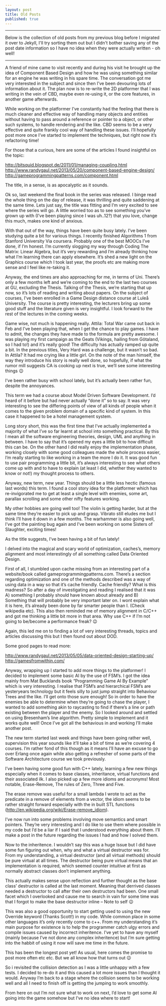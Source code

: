 ```yaml
---
layout: post
title: Old Posts
published: true
---
```


----------------- 

Below is the collection of old posts from my previous blog before I migrated it over to Jekyll, I'll try sorting them out but I didn't bother saving any of the post date information so I have no idea when they were actually
written - oh well!

----------------- 


A friend of mine came to visit recently and during his visit he brought up the idea of Component Based Design and how he was using something similar for an engine he was writing in his spare time. The conversation got me very interested in the subject and since then I’ve been devouring lots of information about it. The plan now is to re-write the 2D platformer that I was writing in the vein of CBD, maybe even re-using it, or the core features, in another game afterwards.

While working on the platformer I’ve constantly had the feeling that there is much cleaner and effective way of handling many objects and entities without having to pass around a reference or pointer to a object, or other such systems, to handle rendering and the like. CBD seems to be a very effective and quite frankly cool way of handling these issues. I’ll hopefully post more once I’ve started to implement the techniques, but right now it’s refactoring time!

For those that a curious, here are some of the articles I found insightful on the topic:

http://bitsquid.blogspot.de/2011/01/managing-coupling.html
http://www.randygaul.net/2013/05/20/component-based-engine-design/
http://gameprogrammingpatterns.com/component.html



The title, in a sense, is as apocalyptic as it sounds.

Ok so, last weekend the final book in the series was released. I binge read the whole thing on the day of release, it was thrilling and quite saddening at the same time. Lets just say, the title was fitting and I’m very excited to see where the series will go. A little worried too as to see something you’ve grown up with (I’ve been playing since I was uh..12?) that you love, change this much, makes one kind of anxious.

With that out of the way, things have been quite busy lately. I’ve been studying quite a bit for various things. I recently finished Algorithms 1 from Stanford University Via coursera. Probably one of the best MOOCs I’ve done, if I’m honest. I’m currently slogging my way through Coding The Matrix: Linear Algebra, but it’s very rewarding and I’m already thinking how what I’m learning there can apply elsewhere. It’s shed a new light on the Graphics course which I took last year, the proofs etc are making more sense and I feel like re-taking it.

Anyway, the end times are also approaching for me, in terms of Uni. There’s only a few months left and we’re coming to the end to the last two courses at GU, excluding the Thesis. Talking of the Thesis, we’re starting that up now, so it’s lots of reading and writing about papers. On the subject of courses, I’ve been enrolled in a Game Design distance course at Luleå University. The course is pretty interesting, the lecturers bring up some good stuff and the literature given is very insightful. I look forward to the rest of the lectures in the coming weeks.

Game wise, not much is happening really. Attila: Total War came out back in Feb and I’ve been playing that, when I get the chance to play games. I have to admit, the changes they have made to the formula are pretty awesome. I was playing my first campaign as the Geats (Vikings, hailing from Götaland, so I had to!) and it’s really good! The difficulty has actually ramped up quite a bit. In the previous titles, Very Hard was a challenge, but it wasn’t so bad. In Attila? It had me crying like a little girl. On the note of the man himself, the way they introduce his story is really well done, so hopefully, if what the rumor mill suggests CA is cooking up next is true, we’ll see some interesting things 😉





I’ve been rather busy with school lately, but it’s actually been rather fun, despite the annoyances.

This term we had a course about Model Driven Software Development. I’d heard of it before but had never actually “done it” so to say. It was very interesting to see the differing points of view of all kinds of people when it comes to the given problem domain of a specific kind of system. In this case it happened to be a hotel management system.

Long story short, this was the first time that I’ve actually implemented a majority of what I’ve so far learnt at school into something practical. By this I mean all the software engineering theories, design, UML and anything in between. I have to say that it’s opened my eyes a little bit to how difficult this can be. On the other hand I did really enjoy the implementation phase, working closely with some good colleagues made the whole process easier, I’m really starting to like working in a team the more I do it. It was good fun to use pair programming a little bit, it’s always interesting to see what others come up with and to have to explain (at least I did, whether they wanted to know or not!) my thought process to others.

Anyway, new term, new year. Things should be a little less hectic (famous last words) this term. I found a cool story idea for the platformer which has re-invigorated me to get at least a single level with enemies, some art, parallax scrolling and some other nifty features working.

My other hobbies are going well too! The violin is getting harder, but at the same time they’re easier to pick up and grasp. Vibrato still eludes me but I think I’ll have it down in a few months. The warhammer is also going well, I’ve got the painting bug again and I’ve been working on some Sisters of Slaughter, exciting times!




As the title suggests, I’ve been having a bit of fun lately!

I delved into the magical and scary world of optimization, caches’s, memory alignment and most interestingly of all something called Data Oriented Design.

First of all, I stumbled upon cache missing from an interesting part of a website/book called gameprogrammingpatterns.com. There’s a section regarding optimization and one of the methods described was a way of using data in a way so that it’s cache friendly. Cache friendly? What is this madness? So after a day of investigating and reading I realised that it was A) something I probably should have known about already and B) Something that will probably be very important later on. I wont explain what it is here, it’s already been done by far smarter people than I. (Check wikipedia etc). This also then reminded me of memory alignment in C/C++ and got me thinking a little bit more in that area. Why use C++ if I’m not going to be/become a performance freak? 😉

Again, this led me on to finding a lot of very interesting threads, topics and articles discussing this but I then found out about DOD.

Some good pages to read more:

http://www.randygaul.net/2013/05/05/data-oriented-design-starting-up/
http://gamesfromwithin.com/

Anyway, wrapping up I started to add more things to the platformer! I decided to implement some basic AI by the use of FSM’s. I got the idea mainly from Mat Bucklands book “Programming Game AI By Example” which is very interesting. I realise that FSM’s and hierarchical FSM’s are yesteryears technology but it feels silly to just jump straight into Behaviour Trees and the like. I’ll get onto those sure enough! So in order to have the enemies be able to determine when they’re going to chase the player, I wanted to add something akin to raycasting to find if there’s a line or path existing between the player and the enemy. So I looked around and settled on using Bresenham’s line algorithm. Pretty simple to implement and it works quite well! Once I’ve got all the behavious in and working I’ll make another post.




The new term started last week and things have been going rather well, supervision this year sounds like it’ll take a bit of time as we’re covering 4 courses. I’m rather fond of this though as it means I’ll have an excuse to go over Erlang once again while also getting a refresher of some parts of the Software Architecture course we took previously.

I’ve been having some good fun with C++ lately, learning a few new things especially when it comes to base classes, inheritance, virtual functions and their associated ilk. I also picked up a few more idioms and acronyms! Most notable, Erase-Remove, The rules of Zero, Three and Five.

The erase remove was useful for a small lambda I wrote to act as the predicate in a remove of elements from a vector, the idiom seems to be rather straight forward especially with the in built STL functions (http://en.wikipedia.org/wiki/Erase-remove_idiom).

I’ve now run into some problems involving move semantics and smart pointers. They’re very interesting and I do like to use them where possible in my code but I’d be a liar if I said that I understood everything about them. I’ll make a post in the future regarding the issues I had and how I solved them.

Now to the inheritence. I wouldn’t say this was a huge Issue but I did have some fun figuring out when, why and what a virtual destructor was for. From my understanding, a virtual destructor (and all virtual methods) should be pure virtual at all times. The destructor being pure virtual means that an implementation is required, which seemed counter intuitive at first as normally abstract classes don’t implement anything.

This actually makes sense upon reflection and further thought as the base class’ destructor is called at the last moment. Meaning that derrived classes needed a destructor to call after their own destructors had been. One small facet which I overlooked and cause me to search in vain for some time was that I forgot to make the base destructor inline – Note to self 😉

This was also a good opportunity to start getting used to using the new Override keyword (Thanks Scott!) in my code. While common place in some other languages it’s only recently come to c++. From my understanding it’s main purpose for existence is to help the programmer catch ulgy errors and compile issues caused by incorrect inheritence. I’ve yet to have any myself (mainly because I’ve not done any complex inheritence) but I’m sure getting into the habbit of using it now will save me time in the future.

This has been the longest post yet! As usual, here comes the promise to post more often etc etc. But we all know how that turns out 😉

So i revisited the collision detection as I was a little unhappy with a few tests. I decided to re-do it and this caused a lot more issues than I thought it would. Anyway I’m back to a stage where the collision seems to be working well and all I need to finish off is getting the jumping to work smoothly.

From here on out I’m not sure what to work on next, I’d love to get some AI going into the game somehow but I’ve no idea where to start!